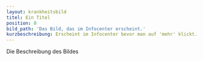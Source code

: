 ```yaml
---
layout: krankheitsbild
titel: Ein Titel
position: 0
bild_path: 'Das Bild, das im Infocenter erscheint.'
kurzbeschreibung: Erscheint im Infocenter bevor man auf 'mehr' klickt.
---
```


Die Beschreibung des Bildes
